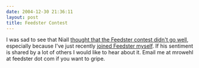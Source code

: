 ```yaml
---
date: 2004-12-30 21:36:11
layout: post
title: Feedster Contest
---
```


I was sad to see that Niall [thought that the Feedster contest didn't go well](http://www.niallkennedy.com/blog/archives/2004/12/feedster_contes.html), especially because I've just recently [joined Feedster myself](http://www.bitsplitter.net/blog/index.php?p=372). If his sentiment is shared by a lot of others I would like to hear about it. Email me at mrowehl at feedster dot com if you want to gripe.
